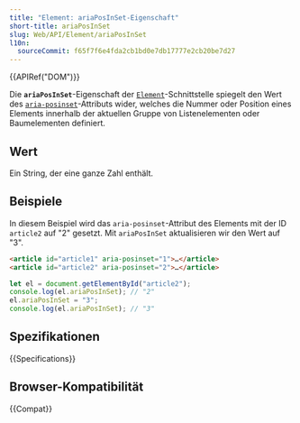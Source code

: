 ```yaml
---
title: "Element: ariaPosInSet-Eigenschaft"
short-title: ariaPosInSet
slug: Web/API/Element/ariaPosInSet
l10n:
  sourceCommit: f65f7f6e4fda2cb1bd0e7db17777e2cb20be7d27
---
```


{{APIRef("DOM")}}

Die **`ariaPosInSet`**-Eigenschaft der [`Element`](/de/docs/Web/API/Element)-Schnittstelle spiegelt den Wert des [`aria-posinset`](/de/docs/Web/Accessibility/ARIA/Reference/Attributes/aria-posinset)-Attributs wider, welches die Nummer oder Position eines Elements innerhalb der aktuellen Gruppe von Listenelementen oder Baumelementen definiert.

## Wert

Ein String, der eine ganze Zahl enthält.

## Beispiele

In diesem Beispiel wird das `aria-posinset`-Attribut des Elements mit der ID `article2` auf "2" gesetzt. Mit `ariaPosInSet` aktualisieren wir den Wert auf "3".

```html
<article id="article1" aria-posinset="1">…</article>
<article id="article2" aria-posinset="2">…</article>
```

```js
let el = document.getElementById("article2");
console.log(el.ariaPosInSet); // "2"
el.ariaPosInSet = "3";
console.log(el.ariaPosInSet); // "3"
```

## Spezifikationen

{{Specifications}}

## Browser-Kompatibilität

{{Compat}}
